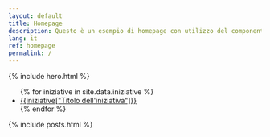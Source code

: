 ```yaml
---
layout: default
title: Homepage
description: Questo è un esempio di homepage con utilizzo del componente "hero"
lang: it
ref: homepage
permalink: /
---
```


{% include hero.html %}

<main class="container my-4" markdown="1">

<ul>
{% for iniziative in site.data.iniziative %}
    <li><a href="{{  iniziative["Titolo dell'iniziativa"] | datapage_url: 'iniziativa' }}">{{iniziative["Titolo dell'iniziativa"]}}</a></li>
{% endfor %}
</ul>

{% include posts.html %}

</main>

